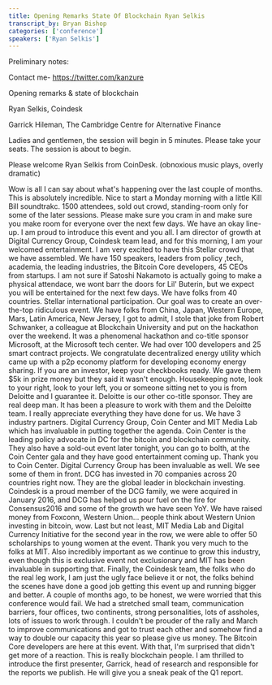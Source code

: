 ```yaml
---
title: Opening Remarks State Of Blockchain Ryan Selkis
transcript_by: Bryan Bishop
categories: ['conference']
speakers: ['Ryan Selkis']
---
```


Preliminary notes:



Contact me- <https://twitter.com/kanzure>

Opening remarks & state of blockchain

Ryan Selkis, Coindesk

Garrick Hileman, The Cambridge Centre for Alternative Finance

Ladies and gentlemen, the session will begin in 5 minutes. Please take your seats. The session is about to begin.

Please welcome Ryan Selkis from CoinDesk. (obnoxious music plays, overly dramatic)

Wow is all I can say about what's happening over the last couple of months. This is absolutely incredible. Nice to start a Monday morning with a little Kill Bill soundtrakc. 1500 attendees, sold out crowd, standing-room only for some of the later sessions. Please make sure you cram in and make sure you make room for everyone over the next few days. We have an okay line-up. I am proud to introduce this event and you all. I am director of growth at Digital Currency Group, Coindesk team lead, and for this morning, I am your welcomed entertainment. I am very excited to have this Stellar crowd that we have assembled. We have 150 speakers, leaders from policy ,tech, academia, the leading industries, the Bitcoin Core developers, 45 CEOs from startups. I am not sure if Satoshi Nakamoto is actually going to make a physical attendace, we wont barr the doors for Lil' Buterin, but we expect you will be entertained for the next few days. We have folks from 40 countries. Stellar international participation. Our goal was to create an over-the-top ridiculous event. We have folks from China, Japan, Western Europe, Mars, Latin America, New Jersey, I got to admit, I stole that joke from Robert Schwanker, a colleague at Blockchain University and put on the hackathon over the weekend. It was a phenomenal hackathon and co-title sponsor Microsoft, at the Microsoft tech center. We had over 100 developers and 25 smart contract projects. We congratulate decentralized energy utility which came up with a p2p economy platform for developing economy energy sharing. If you are an investor, keep your checkbooks ready. We gave them $5k in prize money but they said it wasn't enough. Housekeeping note, look to your right, look to your left, you or someone sitting net to you is from Deloitte and I guarantee it. Deloitte is our other co-title sponsor. They are real deep man. It has been a pleasure to work with them and the Deloitte team. I really appreciate everything they have done for us. We have 3 industry partners. Digital Currency Group, Coin Center and MIT Media Lab which has invaluable in putting together the agenda. Coin Center is the leading policy advocate in DC for the bitcoin and blockchain community. They also have a sold-out event later tonight, you can go to bolth, at the Coin Center gala and they have good entertainment coming up. Thank you to Coin Center. Digital Currency Group has been invaluable as well. We see some of them in front. DCG has invested in 70 companies across 20 countries right now. They are the global leader in blockchain investing. Coindesk is a proud member of the DCG family, we were acquired in January 2016, and DCG has helped us pour fuel on the fire for Consensus2016 and some of the growth we have seen YoY. We have raised money from Foxconn, Western Union... people think about Western Union investing in bitcoin, wow. Last but not least, MIT Media Lab and Digital Currency Initiative for the second year in the row, we were able to offer 50 scholarships to young women at the event. Thank you very much to the folks at MIT. Also incredibly important as we continue to grow this industry, even though this is exclusive event not exclusionary and MIT has been invaluable in supporting that. Finally, the Coindesk team, the folks who do the real leg work, I am just the ugly face believe it or not, the folks behind the scenes have done a good job getting this event up and running bigger and better. A couple of months ago, to be honest, we were worried that this conference would fail. We had a stretched small team, communication barriers, four offices, two continents, strong personalities, lots of assholes, lots of issues to work through. I couldn't be prouder of the rally and March to improve communications and got to trust each other and somehow find a way to double our capacity this year so please give us money. The Bitcoin Core developers are here at this event. With that, I'm surprised that didn't get more of a reaction. This is really blockchain people. I am thrilled to introduce the first presenter, Garrick, head of research and responsible for the reports we publish. He will give you a sneak peak of the Q1 report.




